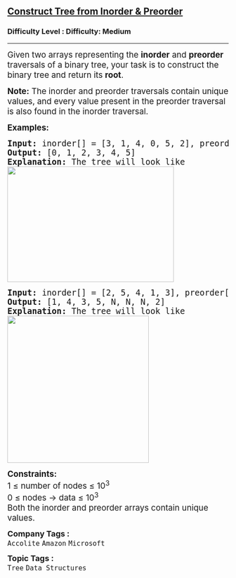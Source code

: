 <h2><a href="https://www.geeksforgeeks.org/problems/construct-tree-1/1">Construct Tree from Inorder & Preorder</a></h2><h3>Difficulty Level : Difficulty: Medium</h3><hr><div class="problems_problem_content__Xm_eO"><p><span style="font-size: 14pt;">Given two arrays representing the <strong>inorder</strong> and <strong>preorder</strong> traversals of a binary tree, your task is to construct the binary tree and return its&nbsp;<strong>root</strong>.</span></p>
<p><span style="font-size: 14pt;"><span style="font-size: 18.6667px;"><strong>Note:</strong> The inorder and preorder traversals contain unique values, and every value present in the preorder traversal is also found in the inorder traversal.</span></span></p>
<p><span style="font-size: 14pt;"><strong>Examples:</strong></span><span style="font-size: 14pt;"><br></span></p>
<pre><span style="font-size: 14pt;"><strong>Input: </strong>inorder[] = [3, 1, 4, 0, 5, 2], preorder[] = [0, 1, 3, 4, 2, 5]
<strong>Output: </strong>[0, 1, 2, 3, 4, 5]<strong>
Explanation: </strong>The tree will look like<br><img src="https://media.geeksforgeeks.org/img-practice/prod/addEditProblem/912538/Web/Other/blobid0_1758871794.webp" width="379" height="263"><br></span></pre>
<pre><span style="font-size: 14pt;"><strong>Input: </strong>inorder[] = [2, 5, 4, 1, 3], preorder[] = [1, 4, 5, 2, 3]
<strong>Output: </strong>[1, 4, 3, 5, N, N, N, 2]<br><strong>Explanation: </strong>The tree will look like<strong><br></strong></span><span style="font-size: 14pt;"><span style="font-family: -apple-system, BlinkMacSystemFont, 'Segoe UI', Roboto, Oxygen, Ubuntu, Cantarell, 'Open Sans', 'Helvetica Neue', sans-serif;"><img src="https://media.geeksforgeeks.org/img-practice/prod/addEditProblem/912538/Web/Other/blobid1_1758871841.webp" width="322" height="335"></span><br></span></pre>
<p><span style="font-size: 14pt;"><strong>Constraints:</strong><br>1 ≤ number of nodes ≤ 10<sup>3</sup><br>0 ≤ nodes -&gt; data ≤ 10<sup>3</sup><br>Both the inorder and preorder arrays contain unique values.</span></p>
<div id="highlighter--hover-tools" style="display: none;">
<div id="highlighter--hover-tools--container">
<div class="highlighter--icon highlighter--icon-copy" title="Copy">&nbsp;</div>
<div class="highlighter--icon highlighter--icon-change-color" title="Change Color">&nbsp;</div>
<div class="highlighter--icon highlighter--icon-delete" title="Delete">&nbsp;</div>
</div>
</div>
<div id="highlighter--hover-tools" style="display: none;">
<div id="highlighter--hover-tools--container">
<div class="highlighter--icon highlighter--icon-copy" title="Copy">&nbsp;</div>
<div class="highlighter--icon highlighter--icon-change-color" title="Change Color">&nbsp;</div>
<div class="highlighter--icon highlighter--icon-delete" title="Delete">&nbsp;</div>
</div>
</div></div><p><span style=font-size:18px><strong>Company Tags : </strong><br><code>Accolite</code>&nbsp;<code>Amazon</code>&nbsp;<code>Microsoft</code>&nbsp;<br><p><span style=font-size:18px><strong>Topic Tags : </strong><br><code>Tree</code>&nbsp;<code>Data Structures</code>&nbsp;